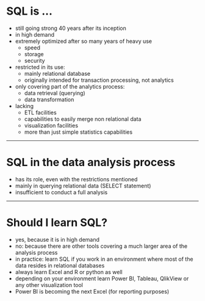 # SQL is ...

- still going strong 40 years after its inception
- in high demand
- extremely optimized after so many years of heavy use
    - speed
    - storage
    - security
- restricted in its use:
    - mainly relational database
    - originally intended for transaction processing, not analytics
- only covering part of the analytics process:
    - data retrieval (querying)
    - data transformation
- lacking
    - ETL facilities
    - capabilities to easily merge non relational data
    - visualization facilities
    - more than just simple statistics capabilities

---

# SQL in the data analysis process

- has its role, even with the restrictions mentioned
- mainly in querying relational data (SELECT statement)
- insufficient to conduct a full analysis

---

# Should I learn SQL?

- yes, because it is in high demand
- no: because there are other tools covering a much larger area of the analysis process
- in practice: learn SQL if you work in an environment where most of the data resides in relational databases
- always learn Excel and R or python as well
- depending on your environment learn Power BI, Tableau, QlikView or any other visualization tool
- Power BI is becoming the next Excel (for reporting purposes)